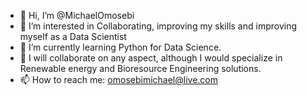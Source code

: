 - 👋 Hi, I’m @MichaelOmosebi
- 👀 I’m interested in Collaborating, improving my skills and improving myself as a Data Scientist
- 🌱 I’m currently learning Python for Data Science.
- 💞️ I will collaborate on any aspect, although I would specialize in Renewable energy and Bioresource Engineering solutions.
- 📫 How to reach me: omosebimichael@live.com

<!---
MichaelOmosebi/MichaelOmosebi is a ✨ special ✨ repository because its `README.md` (this file) appears on your GitHub profile.
You can click the Preview link to take a look at your changes.
--->
